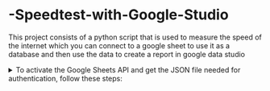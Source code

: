 # -Speedtest-with-Google-Studio
This project consists of a python script that is used to measure the speed of the internet which you can connect to a google sheet to use it as a database and then use the data to create a report in google data studio


<details>
<summary> To activate the Google Sheets API and get the JSON file needed for authentication, follow these steps:</summary>


1) Enter the Google Cloud Console.
    Create a new project if you don't have one already created.  
    ![Ejemplo de imagen](/images/1.jpg)
    
2) In the left side navigation panel, select "APIs and services" and then "Library".
    
   ![Ejemplo de imagen](/images/2.jpg)
    
<details>
<summary> 3) Search for "Google Sheets API" and activate it.</summary>
    
    ![Ejemplo de imagen](/images/3.jpg)
    
</details>

<details>
<summary> 4) In the left side navigation pane, select "APIs and services" and then "Credentials".</summary>

   ![Ejemplo de imagen](/images/4.jpg)
   ![Ejemplo de imagen](/images/5.jpg)

</details>

 <details>
<summary> 5)  Click the "Create Credentials" button and select "Service Account." </summary>


   ![Ejemplo de imagen](/images/6.jpg)
   ![Ejemplo de imagen](/images/7.jpg)

</details>
  
    
<details>
<summary> 6) Enter a name for the service account and select the "Editor" role.
In the "Keys" section, click the "Create Key" button and select "JSON File".</summary>

   ![Ejemplo de imagen](/images/7.jpg)
   ![Ejemplo de imagen](/images/8.jpg)

         
A JSON file containing the credentials needed to access the Google Sheets API will be downloaded. Store it in a safe place.
Remember to take security precautions when handling this JSON file, as it contains sensitive information from your Google account.
</details>    
</details>


   
     
    
   
    
  
    
     


    
     
    
    
